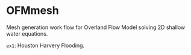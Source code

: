 # OFMmesh
Mesh generation work flow for Overland Flow Model solving 2D shallow water equations.

``ex1``: Houston Harvery Flooding.
